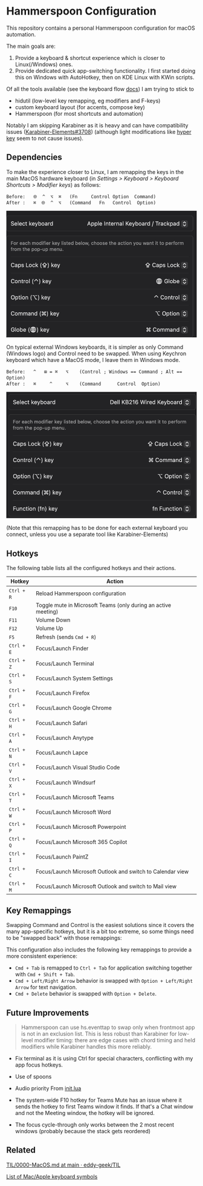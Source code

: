 # Hammerspoon Configuration

This repository contains a personal Hammerspoon configuration for macOS automation.

The main goals are:

1. Provide a keyboard & shortcut experience which is closer to Linux(/Windows) ones.
2. Provide dedicated quick app-switching functionality. I first started doing this on Windows with AutoHotkey, then on KDE Linux with KWin scripts.

Of all the tools available (see the keyboard flow [docs](docs/macos-keyboard-input-handling.md))
I am trying to stick
 to
 * hidutil (low-level key remapping, eg modifiers and F-keys)
 * custom keyboard layout (for accents, compose key)
 * Hammerspoon (for most shortcuts and automation)
 
 Notably I am skipping Karabiner as it is heavy and can have compatibility issues ([Karabiner-Elements#3708](https://github.com/pqrs-org/Karabiner-Elements/issues/3708)) (although light modifications like [hyper key](https://dev.to/ccedacero/better-shortcuts-with-karabiner-elements-and-hammerspoon-1plf) seem to not cause issues).

## Dependencies

To make the experience closer to Linux, I am remapping the keys in the main MacOS hardware keyboard (in *Settings > Keyboard > Keyboard Shortcuts > Modifier keys*) as follows:

```
Before:   🌐  ^  ⌥  ⌘   (Fn     Control Option  Command)
After :   ⌘  🌐  ^  ⌥   (Command   Fn   Control  Option)
```

![Macbook Keyboard Modifiers](docs/keyboard-modifiers-macbook.png)

On typical external Windows keyboards, it is simpler as only Command (Windows logo) and Control need to be swapped. When using Keychron keyboard which have a MacOS mode, I leave them in Windows mode.

```
Before:   ^   ⊞ = ⌘   ⌥    (Control ; Windows == Command ; Alt == Option)
After :   ⌘     ^     ⌥    (Command      Control  Option)
```

![External Keyboard Modifiers](docs/keyboard-modifiers-external.png)

(Note that this remapping has to be done for each external keyboard you connect, unless you use a separate tool like Karabiner-Elements)


## Hotkeys

The following table lists all the configured hotkeys and their actions.

| Hotkey             | Action                                                              |
| ------------------ | ------------------------------------------------------------------- |
| `Ctrl + R`         | Reload Hammerspoon configuration                                    |
| `F10`              | Toggle mute in Microsoft Teams (only during an active meeting)      |
| `F11`              | Volume Down                                                         |
| `F12`              | Volume Up                                                           |
| `F5`               | Refresh (sends `Cmd + R`)                                           |
| `Ctrl + E`         | Focus/Launch Finder                                                 |
| `Ctrl + Z`         | Focus/Launch Terminal                                               |
| `Ctrl + S`         | Focus/Launch System Settings                                        |
| `Ctrl + F`         | Focus/Launch Firefox                                                |
| `Ctrl + G`         | Focus/Launch Google Chrome                                          |
| `Ctrl + H`         | Focus/Launch Safari                                                 |
| `Ctrl + A`         | Focus/Launch Anytype                                                |
| `Ctrl + N`         | Focus/Launch Lapce                                                  |
| `Ctrl + V`         | Focus/Launch Visual Studio Code                                     |
| `Ctrl + X`         | Focus/Launch Windsurf                                               |
| `Ctrl + T`         | Focus/Launch Microsoft Teams                                        |
| `Ctrl + W`         | Focus/Launch Microsoft Word                                         |
| `Ctrl + P`         | Focus/Launch Microsoft Powerpoint                                   |
| `Ctrl + Q`         | Focus/Launch Microsoft 365 Copilot                                  |
| `Ctrl + I`         | Focus/Launch PaintZ                                                 |
| `Ctrl + C`         | Focus/Launch Microsoft Outlook and switch to Calendar view          |
| `Ctrl + M`         | Focus/Launch Microsoft Outlook and switch to Mail view              |

## Key Remappings

Swapping Command and Control is the easiest solutions since it covers the many app-specific hotkeys, but it is a bit too extreme, so some things need to be "swapped back" with those remappings:

This configuration also includes the following key remappings to provide a more consistent experience:

- `Cmd + Tab` is remapped to `Ctrl + Tab` for application switching together with `Cmd + Shift + Tab`.
- `Cmd + Left/Right Arrow` behavior is swapped with `Option + Left/Right Arrow` for text navigation.
- `Cmd + Delete` behavior is swapped with `Option + Delete`.

## Future Improvements

> Hammerspoon can use hs.eventtap to swap only when frontmost app is not in an exclusion list. This is less robust than Karabiner for low-level modifier timing: there are edge cases with chord timing and held modifiers while Karabiner handles this more reliably.

* Fix terminal as it is using Ctrl for special characters, conflicting with my app focus hotkeys.
* Use of spoons

* Audio priority
From [init.lua](https://github.com/dguo/dotfiles/blob/main/programs/hammerspoon/init.lua)


* The system-wide F10 hotkey for Teams Mute has an issue where it sends the hotkey to first Teams window it finds. If that's a Chat window and not the Meeting window, the hotkey will be ignored.

* The focus cycle-through only works between the 2 most recent windows (probably because the stack gets reordered)

## Related

[TIL/0000-MacOS.md at main · eddy-geek/TIL](https://github.com/eddy-geek/TIL/blob/main/0000-MacOS.md)

[List of Mac/Apple keyboard symbols](https://gist.github.com/jlyonsmith/6992156f18c423fd1c5af068aa311fb5)